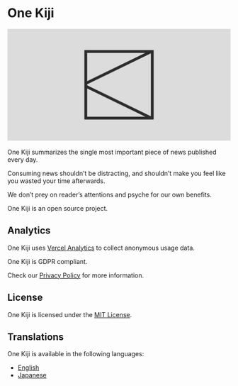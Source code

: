 # One Kiji

![One Kiji](./public/placeholder-social.png)

One Kiji summarizes the single most important piece of news published every day.

Consuming news shouldn’t be distracting, and shouldn’t make you feel like you wasted your time afterwards.

We don’t prey on reader’s attentions and psyche for our own benefits.

One Kiji is an open source project.

## Analytics

One Kiji uses [Vercel Analytics](https://vercel.com/docs/analytics) to collect anonymous usage data.

One Kiji is GDPR compliant.

Check our [Privacy Policy](https://onekiji.com/privacy) for more information.

## License

One Kiji is licensed under the [MIT License](./LICENSE).

## Translations

One Kiji is available in the following languages:

- [English](https://onekiji.com)
- [Japanese](https://onekiji.com/ja)
